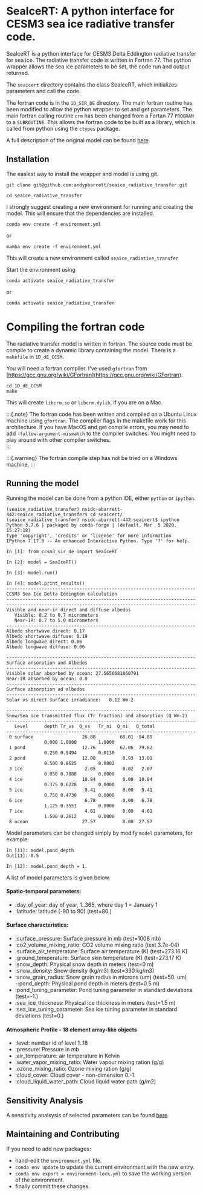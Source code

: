 # SeaIceRT: A python interface for CESM3 sea ice radiative transfer code.

SeaIceRT is a python interface for CESM3 Delta Eddington radiative
transfer for sea ice.  The radiative transfer code is written in
Fortran 77.  The python wrapper allows the sea ice parameters to be
set, the code run and output returned.

The `seaicert` directory contains the class SeaIceRT, which
initializes parameters and call the code.

The fortran code is in the `1D_SIR_DE` directory.  The main fortran
routine has been modified to allow the python wrapper to set and get
parameters.  The main fortran calling routine `crm` has been changed
from a Fortan 77 `PROGRAM` to a `SUBROUTINE`.  This allows the fortran
code to be built as a library, which is called from python using the
`ctypes` package.

A full description of the original model can be found [here](https://opensky.ucar.edu/islandora/object/technotes:484)

## Installation

The easiest way to install the wrapper and model is using git.  

```
git clone git@github.com:andypbarrett/seaice_radiative_transfer.git

cd seaice_radiative_transfer
```

I strongly suggest creating a new environment for running and creating the model.  This will ensure that the dependencies are installed. 

```
conda env create -f environment.yml
```

or

```
mamba env create -f environment.yml
```

This will create a new environment called `seaice_radiative_transfer`

Start the environment using

```
conda activate seaice_radiative_transfer
```

or

```
conda activate seaice_radiative_transfer
```

# Compiling the fortran code

The radiative transfer model is written in fortran.  The source code must be compile to create a dynamic library containing the model.  There is a `makefile` in `1D_dE_CCSM`.

You will need a fortran compiler.  I've used `gfortran` from [https://gcc.gnu.org/wiki/GFortran](https://gcc.gnu.org/wiki/GFortran).  

```
cd 1D_dE_CCSM
make
```

This will create `libcrm.so` or `libcrm.dylib`, if you are on a Mac.

:::{.note}
The fortran code has been written and compiled on a Ubuntu Linux machine using `gfortran`.  The compiler flags in the makefile work for this architecture.  If you have MacOS and get compile errors, you may need to add `-fallow-argument-mismatch` to the compiler switches.  You might need to play around with other compiler switches.  
:::

:::{.warning}
The fortran compile step has not be tried on a Windows machine.
:::


## Running the model

Running the model can be done from a python IDE, either `python` or `ipython`.

```
(seaice_radiative_transfer) nsidc-abarrett-442:seaice_radiative_transfer$ cd seaicert/
(seaice_radiative_transfer) nsidc-abarrett-442:seaicert$ ipython
Python 3.7.6 | packaged by conda-forge | (default, Mar  5 2020, 15:27:18) 
Type 'copyright', 'credits' or 'license' for more information
IPython 7.17.0 -- An enhanced Interactive Python. Type '?' for help.

In [1]: from ccsm3_sir_de import SeaIceRT

In [2]: model = SeaIceRT()

In [3]: model.run()

In [4]: model.print_results()
----------------------------------------------------------------------
CCSM3 Sea Ice Delta Eddington calculation
----------------------------------------------------------------------
----------------------------------------------------------------------
Visible and near-ir direct and diffuse albedos
   Visible: 0.2 to 0.7 micrometers
   Near-IR: 0.7 to 5.0 micrometers
----------------------------------------------------------------------
Albedo shortwave direct: 0.17
Albedo shortwave diffuse: 0.19
Albedo longwave direct: 0.06
Albedo longwave diffuse: 0.06
 
----------------------------------------------------------------------
Surface ansorption and Albedos
----------------------------------------------------------------------
Visible solar absorbed by ocean: 27.5656681060791
Near-IR absorbed by ocean: 0.0
----------------------------------------------------------------------
Surface absorption ad albedos
----------------------------------------------------------------------
Solar vs direct surface irradiance:   0.12 Wm-2
 
----------------------------------------------------------------------
Snow/Sea ice transmitted flux (Tr fraction) and absorption (Q Wm-2)
----------------------------------------------------------------------
   Level      depth Tr_vs  Q_vs   Tr_ni  Q_ni   Q_total
----------------------------------------------------------------------
 0 surface                  26.88         68.01  94.89
              0.000 1.0000        1.0000
 1 pond                     12.76         67.06  79.82
              0.250 0.9494        0.0130
 2 pond                     12.08          0.93  13.01
              0.500 0.8625        0.0002
 3 ice                       2.05          0.02   2.07
              0.050 0.7888        0.0000
 4 ice                      10.84          0.00  10.84
              0.375 0.6228        0.0000
 5 ice                       9.41          0.00   9.41
              0.750 0.4730        0.0000
 6 ice                       6.78          0.00   6.78
              1.125 0.3551        0.0000
 7 ice                       4.61          0.00   4.61
              1.500 0.2612        0.0000
 8 ocean                    27.57          0.00  27.57
```
Model parameters can be changed simply by modify `model` parameters, for example:

```
In [11]: model.pond_depth
Out[11]: 0.5

In [12]: model.pond_depth = 1.
```

A list of model parameters is given below.

  #### Spatio-temporal parameters:
  - :day_of_year: day of year, 1..365, where day 1 = January 1
  - :latitude: latitude (-90 to 90)  (test=80.)

  #### Surface characteristics:
  - :surface_pressure:  Surface pressure in mb (test=1008 mb)
  - :co2_volume_mixing_ratio:  CO2 volume mixing ratio (test 3.7e-04)
  - :surface_air_temperature:  Surface air temperature (K) (test=273.16 K)
  - :ground_temperature:  Surface skin temperature (K) (test=273.17 K)
  - :snow_depth:  Physical snow depth in meters (test=0 m)
  - :snow_density:  Snow density (kg/m3) (test=330 kg/m3)
  - :snow_grain_radius:  Snow grain radius in microns (um) (test=50. um)
  -:pond_depth:  Physical pond depth in meters (test=0.5 m)
  - :pond_tuning_parameter:  Pond tuning parameter in standard deviations (test=-1.)
  - :sea_ice_thickness:  Physical ice thickness in meters (test=1.5 m)
  - :sea_ice_tuning_parameter:  Sea ice tuning parameter in standard deviations (test=0.)

  #### Atmospheric Profile - 18 element array-like objects
  - :level: number id of level 1..18
  - :pressure: Pressure in mb
  - :air_temperature: air temperature in Kelvin
  - :water_vapor_mixing_ratio:  Water vapour mixing ration (g/g)
  - :ozone_mixing_ratio:  Ozone mixing ration (g/g)
  - :cloud_cover:  Cloud cover - non-dimension 0.-1.
  - :cloud_liquid_water_path: Cloud liquid water path (g/m2)

## Sensitivity Analysis
A sensitivity analsysis of selected parameters can be found [here](html/sensitivity_analysis.html)

## Maintaining and Contributing

If you need to add new packages:
 - hand-edit the `environment.yml` file.  
 - `conda env update` to update the current environment with the new entry.  
 - `conda env export > environment-lock.yml` to save the working version of the environment.  
 - finally commit these changes.  
 
 
